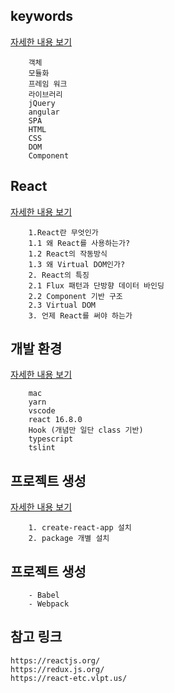 ## keywords
[자세한 내용 보기](Keywords.md)
```
    객체
    모듈화
    프레임 워크
    라이브러리
    jQuery
    angular
    SPA
    HTML
    CSS
    DOM
    Component
```

## React
[자세한 내용 보기](React.md)
```
    1.React란 무엇인가
    1.1 왜 React를 사용하는가?
    1.2 React의 작동방식
    1.3 왜 Virtual DOM인가?
    2. React의 특징
    2.1 Flux 패턴과 단방향 데이터 바인딩
    2.2 Component 기반 구조
    2.3 Virtual DOM
    3. 언제 React를 써야 하는가
```


## 개발 환경
[자세한 내용 보기](DevEnv.md)
```
    mac
    yarn
    vscode
    react 16.8.0
    Hook (개념만 일단 class 기반)
    typescript
    tslint
```

## 프로젝트 생성
[자세한 내용 보기](Install.md)
```
    1. create-react-app 설치
    2. package 개별 설치
```

## 프로젝트 생성
```
    - Babel
    - Webpack
```

## 참고 링크
```
https://reactjs.org/
https://redux.js.org/
https://react-etc.vlpt.us/
```
